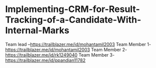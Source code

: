 # Implementing-CRM-for-Result-Tracking-of-a-Candidate-With-Internal-Marks

Team lead –https://trailblazer.me/id/mohantamil2003
Team Member 1- https://trailblazer.me/id/mohantamil2003 
Team Member 2- https://trailblazer.me/id/rk1249040
Team Member 3- https://trailblazer.me/id/ppandian11782
